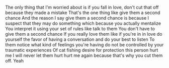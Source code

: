  The only thing that I'm worried about is if you fall in love, don't cut that off because they made a mistake That's the one thing like give them a second chance And the reason I say give them a second chance is because I suspect that they may do something which because you actually mentalize You interpret it using your set of rules like talk to them You don't have to give them a second chance If you really love them like if you're in in love do yourself the favor of having a conversation and do your best to listen To them notice what kind of feelings you're having do not be controlled by your traumatic experiences Of cat fishing desire for protection this person hurt me I will never let them hurt hurt me again because that's why you cut them off. Yeah